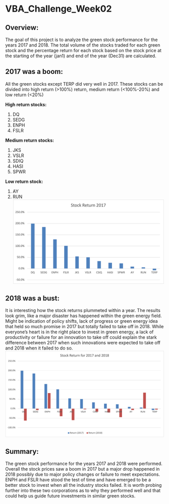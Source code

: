 # VBA_Challenge_Week02

## **Overview:**

The goal of this project is to analyze the green stock performance for the years 2017 and 2018. The total volume of the stocks traded for each green stock and the percentage return for each stock based on the stock price at the starting of the year (jan1) and end of the year (Dec31) are calculated. 

## **2017 was a boom:**
All the green stocks except TERP did very well in 2017. These stocks can be divided into high return (>100%) return, medium return (<100%-20%) and low return (<20%) 

**High return stocks:**
1.	DQ
2.	SEDG
3.	ENPH
4.	FSLR 

**Medium return stocks:**

1.	JKS
2.	VSLR
3.	SDIQ
4.	HASI
5.	SPWR

**Low return stock:**
1.	AY
2.	RUN
![2017 Stock Return](Stock_return_2017.png)

## **2018 was a bust:**
It is interesting how the stock returns plummeted within a year. The results look grim, like a major disaster has happened within the green energy field. Might be indication of policy shifts, lack of progress or green energy idea that held so much promise in 2017 but totally failed to take off in 2018. While everyone’s heart is in the right place to invest in green energy, a lack of productivity or failure for an innovation to take off could explain the stark difference between 2017 when such innovations were expected to take off and 2018 when it failed to do so.
![2017 and 2018 Stock Return](Stock_performance_2017_2018.png)
## **Summary:**
The green stock performance for the years 2017 and 2018 were performed. Overall the stock prices saw a boom in 2017 but a major drop happened in 2018 possibly due to major policy changes or failure to meet expectations. ENPH and FSLR have stood the test of time and have emerged to be a better stock to invest when all the industry stocks failed. It is worth probing further into these two corporations as to why they performed well and that could help us guide future investments in similar green stocks.

